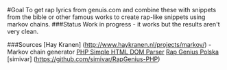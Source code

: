 #Goal
To get rap lyrics from genuis.com and combine these with snippets from the bible or other famous works to create rap-like snippets using markov chains.
###Status
Work in progress - it works but the results aren't very clean.

###Sources
[Hay Kranen] (http://www.haykranen.nl/projects/markov/) - Markov chain generator
[PHP Simple HTML DOM Parser](http://simplehtmldom.sourceforge.net/)
[Rap Genius Polska](https://www.facebook.com/RapGeniusPolska?ref_type=bookmark)
[simivar] (https://github.com/simivar/RapGenius-PHP)